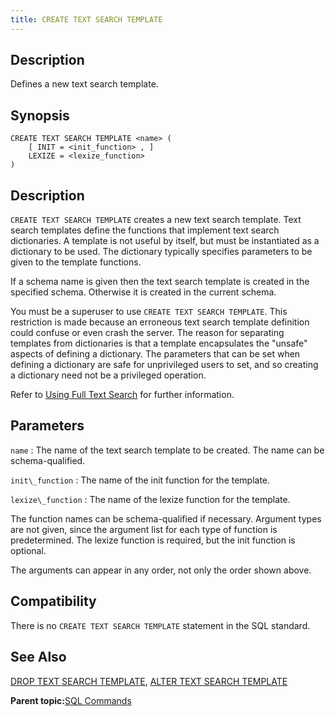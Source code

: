 ```yaml
---
title: CREATE TEXT SEARCH TEMPLATE 
---
```


## <a id="Description"></a>Description 

Defines a new text search template.

## <a id="Synopsis"></a>Synopsis 

``` {#sql_command_synopsis}
CREATE TEXT SEARCH TEMPLATE <name> (
    [ INIT = <init_function> , ]
    LEXIZE = <lexize_function>
)
```

## <a id="section3"></a>Description 

`CREATE TEXT SEARCH TEMPLATE` creates a new text search template. Text search templates define the functions that implement text search dictionaries. A template is not useful by itself, but must be instantiated as a dictionary to be used. The dictionary typically specifies parameters to be given to the template functions.

If a schema name is given then the text search template is created in the specified schema. Otherwise it is created in the current schema.

You must be a superuser to use `CREATE TEXT SEARCH TEMPLATE`. This restriction is made because an erroneous text search template definition could confuse or even crash the server. The reason for separating templates from dictionaries is that a template encapsulates the "unsafe" aspects of defining a dictionary. The parameters that can be set when defining a dictionary are safe for unprivileged users to set, and so creating a dictionary need not be a privileged operation.

Refer to [Using Full Text Search](../../admin_guide/textsearch/full-text-search.html#full-text-search) for further information.

## <a id="section4"></a>Parameters 

`name`
:   The name of the text search template to be created. The name can be schema-qualified.

`init\_function`
:   The name of the init function for the template.

`lexize\_function`
:   The name of the lexize function for the template.

The function names can be schema-qualified if necessary. Argument types are not given, since the argument list for each type of function is predetermined. The lexize function is required, but the init function is optional.

The arguments can appear in any order, not only the order shown above.

## <a id="section7"></a>Compatibility 

There is no `CREATE TEXT SEARCH TEMPLATE` statement in the SQL standard.

## <a id="section8"></a>See Also 

[DROP TEXT SEARCH TEMPLATE](DROP_TEXT_SEARCH_TEMPLATE.html), [ALTER TEXT SEARCH TEMPLATE](ALTER_TEXT_SEARCH_TEMPLATE.html)

**Parent topic:**[SQL Commands](../sql_commands/sql_ref.html)

